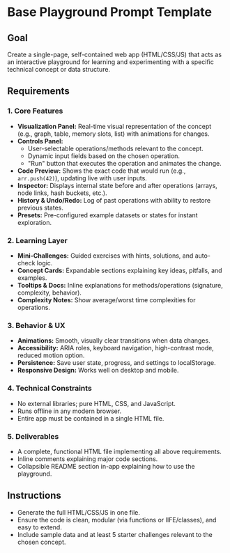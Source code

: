 # Base Playground Prompt Template

## Goal
Create a single-page, self-contained web app (HTML/CSS/JS) that acts as an interactive playground for learning and experimenting with a specific technical concept or data structure.

## Requirements

### 1. Core Features
- **Visualization Panel:** Real-time visual representation of the concept (e.g., graph, table, memory slots, list) with animations for changes.
- **Controls Panel:**
  - User-selectable operations/methods relevant to the concept.
  - Dynamic input fields based on the chosen operation.
  - "Run" button that executes the operation and animates the change.
- **Code Preview:** Shows the exact code that would run (e.g., `arr.push(42)`), updating live with user inputs.
- **Inspector:** Displays internal state before and after operations (arrays, node links, hash buckets, etc.).
- **History & Undo/Redo:** Log of past operations with ability to restore previous states.
- **Presets:** Pre-configured example datasets or states for instant exploration.

### 2. Learning Layer
- **Mini-Challenges:** Guided exercises with hints, solutions, and auto-check logic.
- **Concept Cards:** Expandable sections explaining key ideas, pitfalls, and examples.
- **Tooltips & Docs:** Inline explanations for methods/operations (signature, complexity, behavior).
- **Complexity Notes:** Show average/worst time complexities for operations.

### 3. Behavior & UX
- **Animations:** Smooth, visually clear transitions when data changes.
- **Accessibility:** ARIA roles, keyboard navigation, high-contrast mode, reduced motion option.
- **Persistence:** Save user state, progress, and settings to localStorage.
- **Responsive Design:** Works well on desktop and mobile.

### 4. Technical Constraints
- No external libraries; pure HTML, CSS, and JavaScript.
- Runs offline in any modern browser.
- Entire app must be contained in a single HTML file.

### 5. Deliverables
- A complete, functional HTML file implementing all above requirements.
- Inline comments explaining major code sections.
- Collapsible README section in-app explaining how to use the playground.

## Instructions
- Generate the full HTML/CSS/JS in one file.
- Ensure the code is clean, modular (via functions or IIFE/classes), and easy to extend.
- Include sample data and at least 5 starter challenges relevant to the chosen concept.
